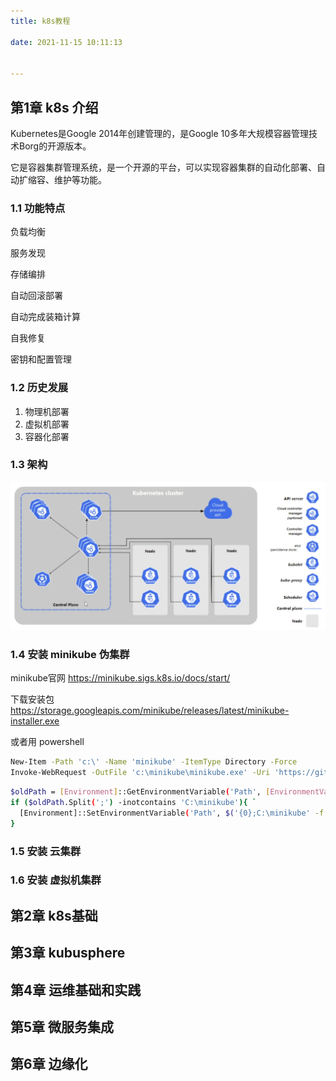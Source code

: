 ```yaml
---
title: k8s教程

date: 2021-11-15 10:11:13


---
```


## 第1章  k8s 介绍

Kubernetes是Google 2014年创建管理的，是Google 10多年大规模容器管理技术Borg的开源版本。

它是容器集群管理系统，是一个开源的平台，可以实现容器集群的自动化部署、自动扩缩容、维护等功能。



### 1.1 功能特点

负载均衡

服务发现

存储编排

自动回滚部署

自动完成装箱计算

自我修复

密钥和配置管理





### 1.2 历史发展

1.   物理机部署
2.   虚拟机部署
3.   容器化部署





### 1.3 架构

![image-20220606223356413](asset/image-20220606223356413.png)



### 1.4 安装 minikube 伪集群

minikube官网 https://minikube.sigs.k8s.io/docs/start/



下载安装包 https://storage.googleapis.com/minikube/releases/latest/minikube-installer.exe



或者用 powershell

```sh
New-Item -Path 'c:\' -Name 'minikube' -ItemType Directory -Force
Invoke-WebRequest -OutFile 'c:\minikube\minikube.exe' -Uri 'https://github.com/kubernetes/minikube/releases/latest/download/minikube-windows-amd64.exe' -UseBasicParsing

```



```sh
$oldPath = [Environment]::GetEnvironmentVariable('Path', [EnvironmentVariableTarget]::Machine)
if ($oldPath.Split(';') -inotcontains 'C:\minikube'){ `
  [Environment]::SetEnvironmentVariable('Path', $('{0};C:\minikube' -f $oldPath), [EnvironmentVariableTarget]::Machine) `
}

```





### 1.5 安装 云集群



### 1.6 安装 虚拟机集群







## 第2章 k8s基础









## 第3章 kubusphere







## 第4章 运维基础和实践









## 第5章 微服务集成







## 第6章 边缘化

